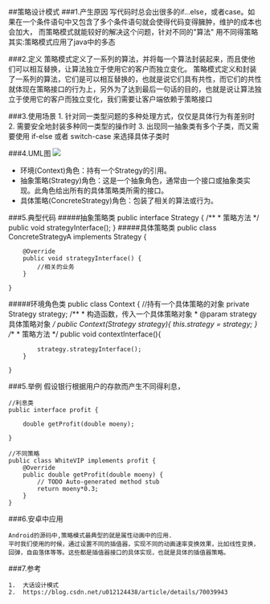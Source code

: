 ##策略设计模式
###1.产生原因
	写代码时总会出很多的if…else，或者case。如果在一个条件语句中又包含了多个条件语句就会使得代码变得臃肿，维护的成本也会加大，
	而策略模式就能较好的解决这个问题，针对不同的"算法" 用不同得策略
	其实:策略模式应用了java中的多态

###2.定义
	策略模式定义了一系列的算法，并将每一个算法封装起来，而且使他们可以相互替换，让算法独立于使用它的客户而独立变化。
	策略模式定义和封装了一系列的算法，它们是可以相互替换的，也就是说它们具有共性，而它们的共性就体现在策略接口的行为上，另外为了达到最后一句话的目的，也就是说让算法独立于使用它的客户而独立变化，我们需要让客户端依赖于策略接口

###3.使用场景
	1.	针对同一类型问题的多种处理方式，仅仅是具体行为有差别时
	2.	需要安全地封装多种同一类型的操作时
	3.	出现同一抽象类有多个子类，而又需要使用 if-else 或者 switch-case 来选择具体子类时

###4.UML图
![](https://img-blog.csdn.net/20170410234139991?watermark/2/text/aHR0cDovL2Jsb2cuY3Nkbi5uZXQvdTAxMjEyNDQzOA==/font/5a6L5L2T/fontsize/400/fill/I0JBQkFCMA==/dissolve/70/gravity/SouthEast)

- 环境(Context)角色：持有一个Strategy的引用。
- 抽象策略(Strategy)角色：这是一个抽象角色，通常由一个接口或抽象类实现。此角色给出所有的具体策略类所需的接口。
- 具体策略(ConcreteStrategy)角色：包装了相关的算法或行为。

###5.典型代码
#####抽象策略类
	public interface Strategy {
	    /**
	     * 策略方法
	     */
	   	 public void strategyInterface();
	}
#####具体策略类
	public class ConcreteStrategyA implements Strategy {

	    @Override
	    public void strategyInterface() {
	        //相关的业务
	    }

	}
#####环境角色类
	public class Context {
	    //持有一个具体策略的对象
	    private Strategy strategy;
	    /**
	     * 构造函数，传入一个具体策略对象
	     * @param strategy    具体策略对象
	     */
	    public Context(Strategy strategy){
	        this.strategy = strategy;
	    }
	    /**
	     * 策略方法
	     */
	    public void contextInterface(){
	
	        strategy.strategyInterface();
	    }
	
	}


###5.举例
	假设银行根据用户的存款而产生不同得利息，
	
	//利息类
	public interface profit {
	
		double getProfit(double moeny);
	
	}

	//不同策略
	public class WhiteVIP implements profit {
		@Override
		public double getProfit(double moeny) {
			// TODO Auto-generated method stub
			return moeny*0.3;
		}
	}


###6.安卓中应用

	Android的源码中,策略模式最典型的就是属性动画中的应用. 
	平时我们使用的时候，通过设置不同的插值器，实现不同的动画速率变换效果，比如线性变换，回弹，自由落体等等。这些都是插值器接口的具体实现，也就是具体的插值器策略。


###7.参考
	
	1.	大话设计模式
	2.	https://blog.csdn.net/u012124438/article/details/70039943